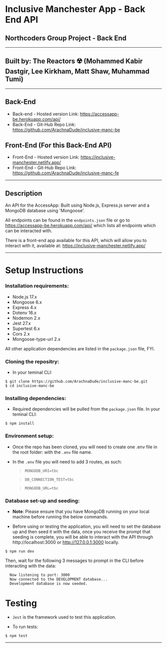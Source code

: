 # **Inclusive Manchester App - Back End API**

## **Northcoders Group Project - Back End**

---

## **Built by:** The Reactors ☢️ (Mohammed Kabir Dastgir, Lee Kirkham, Matt Shaw, Muhammad Tumi)

---

## **Back-End**

- Back-end - Hosted version Link: https://accessapp-be.herokuapp.com/api/
- Back-End - Git-Hub Repo Link: https://github.com/ArachnaDude/inclusive-manc-be

## **Front-End (For this Back-End API)**

- Front-End - Hosted version Link: https://inclusive-manchester.netlify.app/
- Front-End - Git-Hub Repo Link: https://github.com/ArachnaDude/inclusive-manc-fe

---

## **Description**

An API for the AccessApp: Built using Node.js, Express.js server and a MongoDB database using 'Mongoose'.

All endpoints can be found in the `endpoints.json` file or go to https://accessapp-be.herokuapp.com/api/ which lists all endpoints which can be interacted with.

There is a front-end app available for this API, which will allow you to interact with it, available at: https://inclusive-manchester.netlify.app/

---

# **Setup Instructions**

### **Installation requirements:**

- Node.js 17.x
- Mongoose 6.x
- Express 4.x
- Dotenv 16.x
- Nodemon 2.x
- Jest 27.x
- Supertest 6.x
- Cors 2.x
- Mongoose-type-url 2.x

All other application dependencies are listed in the `package.json` file, FYI.

### **Cloning the repositry:**

- In your teminal CLI:

```
$ git clone https://github.com/ArachnaDude/inclusive-manc-be.git
$ cd inclusive-manc-be
```

### **Installing dependencies:**

- Required dependencies will be pulled from the `package.json` file. In your teminal CLI:

```
$ npm install
```

### **Environment setup:**

- Once the repo has been cloned, you will need to create one .env file in the root folder: with the `.env` file name.
- In the `.env` file you will need to add 3 routes, as such:

  > `MONGODB_URI=tbc`

  > `DB_CONNECTION_TEST=tbc`

  > `MONGODB_URL=tbc`

### **Database set-up and seeding:**

- **Note**: Please ensure that you have MongoDB running on your local machine before running the below commands.

- Before using or testing the application, you will need to set the database up and then seed it with the data, once you receive the prompt that seeding is complete, you will be able to interact with the API through http://localhost:3000 or http://127.0.0.1:3000 locally.

```
$ npm run dev
```

Then, wait for the following 3 messages to prompt in the CLI before interacting with the data:

```
  Now listening to port: 3000
  Now connected to the DEVELOPMENT database...
  Development database is now seeded.
```

# **Testing**

- `Jest` is the framework used to test this application.

- To run tests:

```
$ npm test
```

---

